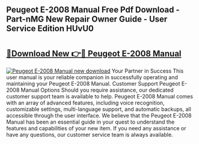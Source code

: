 ## Peugeot E-2008 Manual Free Pdf Download - Part-nMG New Repair Owner Guide - User Service Edition HUvU0

# <h2><a href="http://cf12649.oget.top/?id=Peugeot+E-2008+Manual">🔗Download New 👉🔴 Peugeot E-2008 Manual</a></h2>

[![Peugeot E-2008 Manual new download](https://i.imgur.com/5g1atiW.png)](http://cf12649.oget.top/?id=Peugeot+E-2008+Manual)
Your Partner in Success This user manual is your reliable companion in successfully operating and maintaining your Peugeot E-2008 Manual. Customer Support Peugeot E-2008 Manual Options Should you require assistance, our dedicated customer support team is available to help. Peugeot E-2008 Manual comes with an array of advanced features, including voice recognition, customizable settings, multi-language support, and automatic backups, all accessible through the user interface. We believe that the Peugeot E-2008 Manual has been an essential guide in your quest to understand the features and capabilities of your new item. If you need any assistance or have any questions, our customer service team is always available.
